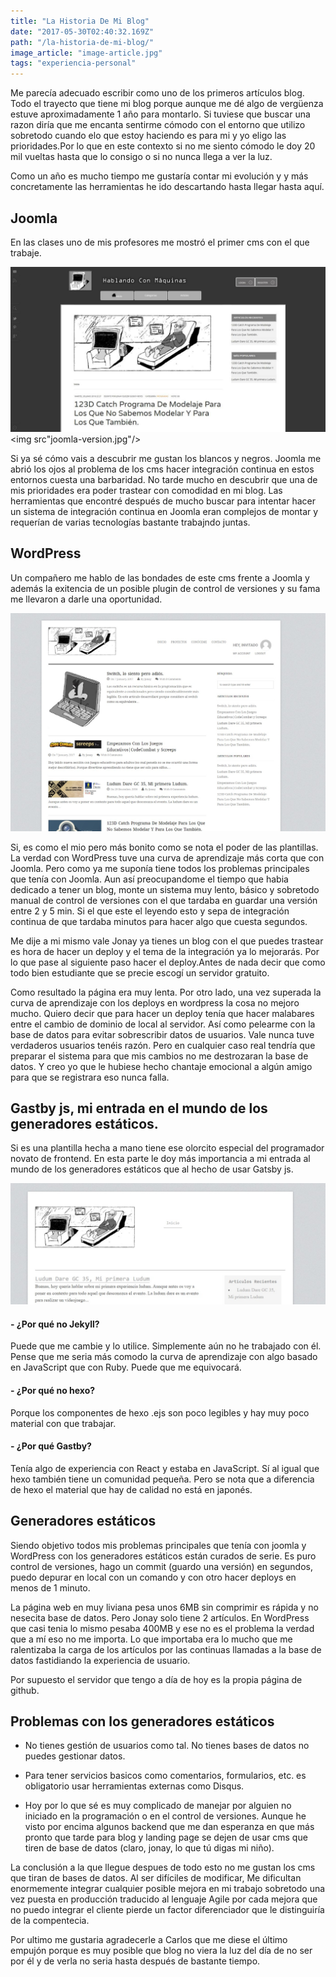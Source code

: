 ```yaml
---
title: "La Historia De Mi Blog"
date: "2017-05-30T02:40:32.169Z"
path: "/la-historia-de-mi-blog/"
image_article: "image-article.jpg"
tags: "experiencia-personal"
---
```


Me parecía adecuado escribir como uno de los primeros artículos
blog. Todo el trayecto que tiene mi blog porque aunque me dé algo
de vergüenza estuve aproximadamente 1 año para montarlo.
Si tuviese que buscar una razon diría que me encanta sentirme
cómodo con el entorno que utilizo sobretodo cuando elo que estoy
haciendo es para mi y yo eligo las prioridades.Por lo que en este contexto
si no me siento cómodo le doy 20 mil vueltas hasta que lo consigo
o si no nunca llega a ver la luz.


Como un año es mucho tiempo me gustaría contar mi evolución y
y más concretamente las herramientas he ido descartando hasta
llegar hasta aquí.


## Joomla
En las clases uno de mis profesores me mostró el primer cms con
el que trabaje.

![Joomla](joomla-version.jpg)
<img src"joomla-version.jpg"/>

Si ya sé cómo vais a descubrir me gustan los blancos y
negros. Joomla me abrió los ojos al problema de los cms hacer
integración continua en estos entornos cuesta una barbaridad.
No tarde mucho en descubrir que una de mis prioridades era poder trastear
con comodidad en mi blog. Las herramientas que encontré después de
mucho buscar para intentar hacer un sistema de integración continua en Joomla
eran complejos de montar y requerían de varias tecnologías bastante trabajndo
juntas.


## WordPress
Un compañero me hablo de las bondades de este cms frente a Joomla
y además la exitencia de un posible plugin de control de versiones y su fama
me llevaron a darle una oportunidad.


![Wordpress](wordpress-version.jpg)

Si, es como el mio pero más bonito como se nota el poder de las plantillas.
La verdad con WordPress tuve una curva de aprendizaje más corta que con Joomla.
Pero como ya me suponía tiene todos los problemas principales que
tenía con Joomla. Aun así preocupandome el tiempo que habia dedicado a tener un blog,
monte un sistema muy lento, básico y sobretodo manual de control
de versiones con el que tardaba en guardar una versión entre
2 y 5 min. Si el que este el leyendo esto y sepa de integración
continua de que tardaba minutos para hacer algo que cuesta segundos.

Me dije a mi mismo vale Jonay ya tienes un blog con el que puedes
trastear es hora de hacer un deploy y el tema de la integración ya lo mejorarás.
Por lo que pase al siguiente paso hacer el deploy.Antes de nada decir que como
todo bien estudiante que se precie escogí un servidor gratuito.


 Como resultado la página era muy lenta. Por otro lado, una
 vez superada la curva de aprendizaje con los deploys en wordpress la cosa
 no mejoro mucho. Quiero decir que para hacer un deploy tenía
 que hacer malabares entre el cambio de dominio de local
 al servidor. Así como pelearme con la base de datos para
 evitar sobrescribir datos de usuarios. Vale nunca tuve
 verdaderos usuarios tenéis razón. Pero en cualquier caso real
 tendría que preparar el sistema para que mis cambios no
 me destrozaran la base de datos. Y creo yo que le hubiese
 hecho chantaje emocional a algún amigo para que se registrara
 eso nunca falla.


## Gastby js, mi entrada en el mundo de los generadores estáticos.

Si es una plantilla hecha a mano tiene ese olorcito especial
del programador novato de frontend.
En esta parte le doy más importancia a mi entrada al mundo de los generadores
estáticos que al hecho de usar Gatsby js.

![Gastby](gastby-version.jpg)


#### - ¿Por qué no Jekyll?
Puede que me cambie y lo utilice. Simplemente aún no he trabajado
 con él. Pense que me seria más comodo la
curva de aprendizaje con algo basado en JavaScript que con
Ruby. Puede que me equivocará.

#### - ¿Por qué no hexo?
Porque los componentes de hexo .ejs son poco legibles y hay muy
poco material con que trabajar.

#### - ¿Por qué Gastby?
Tenía algo de experiencia con React y estaba en JavaScript.
Sí al igual que hexo también tiene un comunidad pequeña.
Pero se nota que a diferencia de hexo el material que hay
de calidad no está en japonés.

## Generadores estáticos

Siendo objetivo todos mis problemas principales que tenía con joomla y
WordPress con los generadores estáticos están curados de serie.
Es puro control de versiones, hago un commit (guardo una
versión) en segundos, puedo depurar en local con un comando
y con otro hacer deploys en menos de 1 minuto.

La página web en muy liviana pesa unos 6MB sin comprimir es rápida
y no nesecita base de datos. Pero Jonay solo tiene 2 artículos.
En WordPress que casi tenia lo mismo pesaba 400MB y ese no es
el problema la verdad que a mí eso no me importa. Lo que importaba
era lo mucho que me ralentizaba la carga de los artículos por las
continuas llamadas a la base de datos fastidiando la experiencia de usuario.

Por supuesto el servidor que tengo a día de hoy es la propia página de github.

## Problemas con los generadores estáticos

- No tienes gestión de usuarios como tal. No tienes bases de datos no puedes
gestionar datos.

- Para tener servicios basicos como comentarios, formularios, etc.
es obligatorio usar herramientas externas como Disqus.

- Hoy por lo que sé es muy complicado de manejar por alguien no iniciado
en la programación o en el control de versiones.
Aunque he visto por encima algunos backend que me dan esperanza
en que más pronto que tarde para blog y landing page se dejen
de usar cms que tiren de base de datos (claro, jonay, lo que tú digas mi niño).


La conclusión a la que llegue despues de todo esto no me gustan los cms que
tiran de bases de datos. Al ser difíciles de modificar, Me dificultan enormemente
integrar cualquier posible mejora en mi trabajo sobretodo una vez puesta en producción
traducido al lenguaje Agile por cada mejora que no puedo integrar
el cliente pierde un factor diferenciador que le distinguiría de la compentecia.




Por ultimo me gustaria agradecerle a Carlos que me diese el último empujón porque
es muy posible que blog no viera la luz del día de
no ser por él y de verla no seria hasta después de bastante tiempo.
